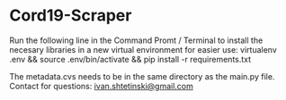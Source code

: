 # Cord19-Scraper

Run the following line in the Command Promt / Terminal to install the necesary libraries in a new virtual environment for easier use:
virtualenv .env && source .env/bin/activate && pip install -r requirements.txt

The metadata.cvs needs to be in the same directory as the main.py file.
Contact for questions: ivan.shtetinski@gmail.com
